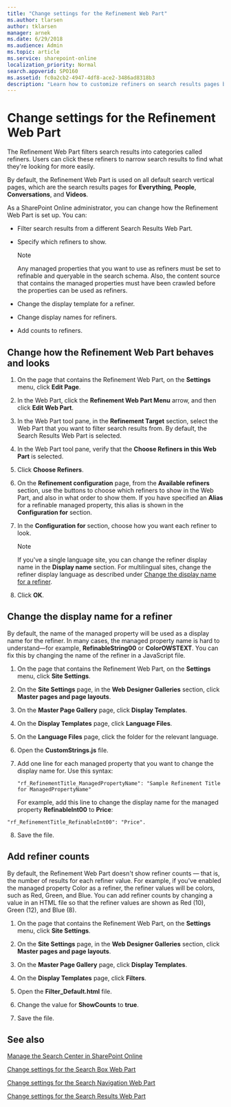 ```yaml
---
title: "Change settings for the Refinement Web Part"
ms.author: tlarsen
author: tklarsen
manager: arnek
ms.date: 6/29/2018
ms.audience: Admin
ms.topic: article
ms.service: sharepoint-online
localization_priority: Normal
search.appverid: SPO160
ms.assetid: fc0a2cb2-4947-4df8-ace2-3486ad8318b3
description: "Learn how to customize refiners on search results pages by changing settings in the Refinement Web Part. The Refinement Web Part filters search results into categories called refiners."
---
```


# Change settings for the Refinement Web Part

The Refinement Web Part filters search results into categories called refiners. Users can click these refiners to narrow search results to find what they're looking for more easily. 
  
By default, the Refinement Web Part is used on all default search vertical pages, which are the search results pages for **Everything**, **People**, **Conversations**, and **Videos**.
  
As a SharePoint Online administrator, you can change how the Refinement Web Part is set up. You can:
  
- Filter search results from a different Search Results Web Part.
    
- Specify which refiners to show.
    
    > [!NOTE]
    >  Any managed properties that you want to use as refiners must be set to refinable and queryable in the search schema. Also, the content source that contains the managed properties must have been crawled before the properties can be used as refiners. 
  
- Change the display template for a refiner.
    
- Change display names for refiners.
    
- Add counts to refiners.
    
## Change how the Refinement Web Part behaves and looks
<a name="__toc348362488"> </a>

1. On the page that contains the Refinement Web Part, on the **Settings** menu, click **Edit Page**.
    
2. In the Web Part, click the **Refinement Web Part Menu** arrow, and then click **Edit Web Part**. 
    
3. In the Web Part tool pane, in the **Refinement Target** section, select the Web Part that you want to filter search results from. By default, the Search Results Web Part is selected. 
    
4. In the Web Part tool pane, verify that the **Choose Refiners in this Web Part** is selected. 
    
5. Click **Choose Refiners**.
    
6. On the **Refinement configuration** page, from the **Available refiners** section, use the buttons to choose which refiners to show in the Web Part, and also in what order to show them. If you have specified an **Alias** for a refinable managed property, this alias is shown in the **Configuration for** section. 
    
7. In the **Configuration for** section, choose how you want each refiner to look. 
    
    > [!NOTE]
    >  If you've a single language site, you can change the refiner display name in the **Display name** section. For multilingual sites, change the refiner display language as described under [Change the display name for a refiner](refinement-web-part.md#__change_the_display). 
  
8. Click **OK**.
    
## Change the display name for a refiner
<a name="__change_the_display"> </a>

By default, the name of the managed property will be used as a display name for the refiner. In many cases, the managed property name is hard to understand—for example, **RefinableString00** or **ColorOWSTEXT**. You can fix this by changing the name of the refiner in a JavaScript file.
  
1. On the page that contains the Refinement Web Part, on the **Settings** menu, click **Site Settings**.
    
2. On the **Site Settings** page, in the **Web Designer Galleries** section, click **Master pages and page layouts**. 
    
3. On the **Master Page Gallery** page, click **Display Templates**.
    
4. On the **Display Templates** page, click **Language Files**.
    
5. On the **Language Files** page, click the folder for the relevant language. 
    
6. Open the **CustomStrings.js** file. 
    
7. Add one line for each managed property that you want to change the display name for. Use this syntax: 
    
     `"rf_RefinementTitle_ManagedPropertyName": "Sample Refinement Title for ManagedPropertyName"`
    
    For example, add this line to change the display name for the managed property **RefinableInt00** to **Price**: 
    
  ```
  "rf_RefinementTitle_RefinableInt00": "Price".
  ```

8. Save the file.
    
## Add refiner counts
<a name="__toc348362490"> </a>

By default, the Refinement Web Part doesn't show refiner counts — that is, the number of results for each refiner value. For example, if you've enabled the managed property Color as a refiner, the refiner values will be colors, such as Red, Green, and Blue. You can add refiner counts by changing a value in an HTML file so that the refiner values are shown as Red (10), Green (12), and Blue (8).
  
1. On the page that contains the Refinement Web Part, on the **Settings** menu, click **Site Settings**.
    
2. On the **Site Settings** page, in the **Web Designer Galleries** section, click **Master pages and page layouts**. 
    
3. On the **Master Page Gallery** page, click **Display Templates**.
    
4. On the **Display Templates** page, click **Filters**.
    
5. Open the **Filter_Default.html** file. 
    
6. Change the value for **ShowCounts** to **true**.
    
7. Save the file.
    
## See also
<a name="__toc348362490"> </a>

[Manage the Search Center in SharePoint Online](manage-search-center.md)
  
[Change settings for the Search Box Web Part](search-box-web-part.md)
  
[Change settings for the Search Navigation Web Part](search-navigation-web-part.md)
  
[Change settings for the Search Results Web Part](https://support.office.com/article/40ff85b3-bc5e-4230-b1dd-f088188e487e)

